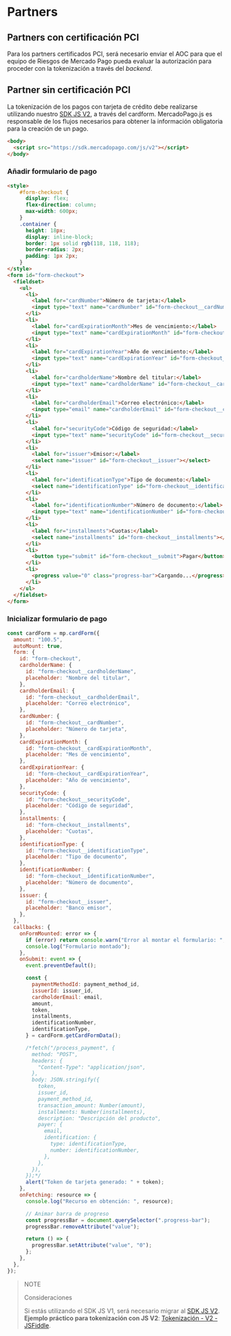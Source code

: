 # Partners

## Partners con certificación PCI

Para los partners certificados PCI, será necesario enviar el AOC para que el equipo de Riesgos de Mercado Pago pueda evaluar la autorización para proceder con la tokenización a través del *backend*.

## Partner sin certificación PCI

La tokenización de los pagos con tarjeta de crédito debe realizarse utilizando nuestro [SDK JS V2](/developers/es/docs/checkout-api/integration-configuration/card/integrate-via-cardform), a través del cardform.
MercadoPago.js es responsable de los flujos necesarios para obtener la información obligatoria para la creación de un pago.

```html
<body>
  <script src="https://sdk.mercadopago.com/js/v2"></script>
</body>
```

### Añadir formulario de pago

```html
<style>
    #form-checkout {
      display: flex;
      flex-direction: column;
      max-width: 600px;
    }
    .container {
      height: 18px;
      display: inline-block;
      border: 1px solid rgb(118, 118, 118);
      border-radius: 2px;
      padding: 1px 2px;
    }
</style>
<form id="form-checkout">
  <fieldset>
    <ul>
      <li>
        <label for="cardNumber">Número de tarjeta:</label>
        <input type="text" name="cardNumber" id="form-checkout__cardNumber" />
      </li>
      <li>
        <label for="cardExpirationMonth">Mes de vencimiento:</label>
        <input type="text" name="cardExpirationMonth" id="form-checkout__cardExpirationMonth" value="12" />
      </li>
      <li>
        <label for="cardExpirationYear">Año de vencimiento:</label>
        <input type="text" name="cardExpirationYear" id="form-checkout__cardExpirationYear" value="24" />
      </li>
      <li>
        <label for="cardholderName">Nombre del titular:</label>
        <input type="text" name="cardholderName" id="form-checkout__cardholderName" value="APRO" />
      </li>
      <li>
        <label for="cardholderEmail">Correo electrónico:</label>
        <input type="email" name="cardholderEmail" id="form-checkout__cardholderEmail" value="test_user_60077763@testuser.com" />
      </li>
      <li>
        <label for="securityCode">Código de seguridad:</label>
        <input type="text" name="securityCode" id="form-checkout__securityCode" value="123" />
      </li>
      <li>
        <label for="issuer">Emisor:</label>
        <select name="issuer" id="form-checkout__issuer"></select>
      </li>
      <li>
        <label for="identificationType">Tipo de documento:</label>
        <select name="identificationType" id="form-checkout__identificationType"></select>
      </li>
      <li>
        <label for="identificationNumber">Número de documento:</label>
        <input type="text" name="identificationNumber" id="form-checkout__identificationNumber" value="12345678909" />
      </li>
      <li>
        <label for="installments">Cuotas:</label>
        <select name="installments" id="form-checkout__installments"></select>
      </li>
      <li>
        <button type="submit" id="form-checkout__submit">Pagar</button>
      </li>
      <li>
        <progress value="0" class="progress-bar">Cargando...</progress>
      </li>
    </ul>
  </fieldset>   
</form>
```

### Inicializar formulario de pago

```javascript
const cardForm = mp.cardForm({
  amount: "100.5",
  autoMount: true,
  form: {
    id: "form-checkout",
    cardholderName: {
      id: "form-checkout__cardholderName",
      placeholder: "Nombre del titular",
    },
    cardholderEmail: {
      id: "form-checkout__cardholderEmail",
      placeholder: "Correo electrónico",
    },
    cardNumber: {
      id: "form-checkout__cardNumber",
      placeholder: "Número de tarjeta",
    },
    cardExpirationMonth: {
      id: "form-checkout__cardExpirationMonth",
      placeholder: "Mes de vencimiento",
    },
    cardExpirationYear: {
      id: "form-checkout__cardExpirationYear",
      placeholder: "Año de vencimiento",
    },
    securityCode: {
      id: "form-checkout__securityCode",
      placeholder: "Código de seguridad",
    },
    installments: {
      id: "form-checkout__installments",
      placeholder: "Cuotas",
    },
    identificationType: {
      id: "form-checkout__identificationType",
      placeholder: "Tipo de documento",
    },
    identificationNumber: {
      id: "form-checkout__identificationNumber",
      placeholder: "Número de documento",
    },
    issuer: {
      id: "form-checkout__issuer",
      placeholder: "Banco emisor",
    },
  },
  callbacks: {
    onFormMounted: error => {
      if (error) return console.warn("Error al montar el formulario: ", error);
      console.log("Formulario montado");
    },
    onSubmit: event => {
      event.preventDefault();

      const {
        paymentMethodId: payment_method_id,
        issuerId: issuer_id,
        cardholderEmail: email,
        amount,
        token,
        installments,
        identificationNumber,
        identificationType,
      } = cardForm.getCardFormData();

      /*fetch("/process_payment", {
        method: "POST",
        headers: {
          "Content-Type": "application/json",
        },
        body: JSON.stringify({
          token,
          issuer_id,
          payment_method_id,
          transaction_amount: Number(amount),
          installments: Number(installments),
          description: "Descripción del producto",
          payer: {
            email,
            identification: {
              type: identificationType,
              number: identificationNumber,
            },
          },
        }),
      });*/
      alert("Token de tarjeta generado: " + token);
    },
    onFetching: resource => {
      console.log("Recurso en obtención: ", resource);

      // Animar barra de progreso
      const progressBar = document.querySelector(".progress-bar");
      progressBar.removeAttribute("value");

      return () => {
        progressBar.setAttribute("value", "0");
      };
    },
  },
});
```

> NOTE
>
> Consideraciones
>
> Si estás utilizando el SDK JS V1, será necesario migrar al [SDK JS V2](https://www.mercadopago.com.br/developers/pt/docs/checkout-api/integration-configuration/card/integrate-via-cardform).
**Ejemplo práctico para tokenización con JS V2**: [Tokenización - V2 - JSFiddle](https://jsfiddle.net/douglascruz/og85yL34/).